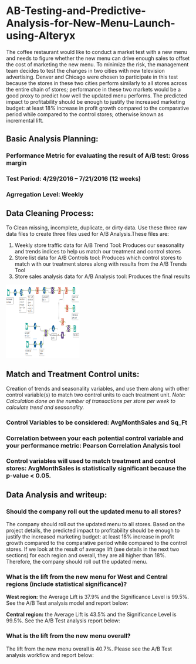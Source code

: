 # AB-Testing-and-Predictive-Analysis-for-New-Menu-Launch-using-Alteryx

The coffee restaurant would like to conduct a market test with a new menu and needs to figure whether the new menu can drive enough sales to offset the cost of marketing the new menu.
To minimize the risk, the management team decides to test the changes in two cities with new television advertising. Denver and Chicago were chosen to participate in this test because the stores in these two cities perform similarly to all stores across the entire chain of stores; performance in these two markets would be a good proxy to predict how well the updated menu performs.
The predicted impact to profitability should be enough to justify the increased marketing budget: at least 18% increase in profit growth compared to the comparative period while compared to the control stores; otherwise known as incremental lift.

## Basic Analysis Planning:

### Performance Metric for evaluating the result of A/B test: Gross margin

### Test Period: 4/29/2016 – 7/21/2016 (12 weeks)

### Agrregation Level: Weekly

## Data Cleaning Process:

To Clean missing, incomplete, duplicate, or dirty data. Use these three raw data files to create three files used for A/B Analysis.These files are:

1. Weekly store traffic data for A/B Trend Tool: Produces our seasonality and trends indices to help us match our treatment and control stores
2. Store list data for A/B Controls tool: Produces which control stores to match with our treatment stores along with results from the A/B Trends Tool
3. Store sales analysis data for A/B Analysis tool: Produces the final results

<img src="Images/P_PrepareData.PNG" alt="Logo" width="200" height="200">

## Match and Treatment Control units:

Creation of trends and seasonality variables, and use them along with other control variable(s) to match two control units to each treatment unit. 
_Note: Calculation done on the number of transactions per store per week to calculate trend and seasonality._

### Control Variables to be considered: AvgMonthSales and Sq_Ft

### Correlation between your each potential control variable and your performance metric: Pearson Correlation Analysis tool

### Control variables will used to match treatment and control stores: AvgMonthSales is statistically significant because the p-value < 0.05.

## Data Analysis and writeup:

### Should the company roll out the updated menu to all stores? 

The company should roll out the updated menu to all stores. Based on the project details, the predicted impact to profitability should be enough to justify the increased marketing budget: at least 18% increase in profit growth compared to the comparative period while compared to the control stores. If we look at the result of average lift (see details in the next two sections) for each region and overall, they are all higher than 18%. Therefore, the company should roll out the updated menu.

### What is the lift from the new menu for West and Central regions (include statistical significance)? 

**West region:** the Average Lift is 37.9% and the Significance Level is 99.5%. See the A/B Test analysis model and report below:

**Central region:** the Average Lift is 43.5% and the Significance Level is 99.5%. See the A/B Test analysis report below:

### What is the lift from the new menu overall?

The lift from the new menu overall is 40.7%. Please see the A/B Test analysis workflow and report below:






















